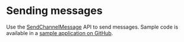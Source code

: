 # Sending messages<a name="send-messages"></a>

Use the [SendChannelMessage](https://docs.aws.amazon.com/chime/latest/APIReference/API_SendChannelMessasge.html) API to send messages\. Sample code is available in a [sample application on GitHub](https://github.com/aws-samples/amazon-chime-sdk/tree/main/apps/chat)\. 